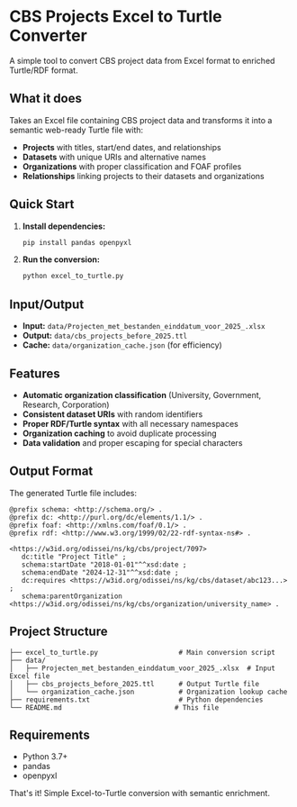 # CBS Projects Excel to Turtle Converter

A simple tool to convert CBS project data from Excel format to enriched Turtle/RDF format.

## What it does

Takes an Excel file containing CBS project data and transforms it into a semantic web-ready Turtle file with:

- **Projects** with titles, start/end dates, and relationships
- **Datasets** with unique URIs and alternative names  
- **Organizations** with proper classification and FOAF profiles
- **Relationships** linking projects to their datasets and organizations

## Quick Start

1. **Install dependencies:**
   ```bash
   pip install pandas openpyxl
   ```

2. **Run the conversion:**
   ```bash
   python excel_to_turtle.py
   ```

## Input/Output

- **Input:** `data/Projecten_met_bestanden_einddatum_voor_2025_.xlsx`
- **Output:** `data/cbs_projects_before_2025.ttl`
- **Cache:** `data/organization_cache.json` (for efficiency)

## Features

- **Automatic organization classification** (University, Government, Research, Corporation)
- **Consistent dataset URIs** with random identifiers
- **Proper RDF/Turtle syntax** with all necessary namespaces
- **Organization caching** to avoid duplicate processing
- **Data validation** and proper escaping for special characters

## Output Format

The generated Turtle file includes:

```turtle
@prefix schema: <http://schema.org/> .
@prefix dc: <http://purl.org/dc/elements/1.1/> .
@prefix foaf: <http://xmlns.com/foaf/0.1/> .
@prefix rdf: <http://www.w3.org/1999/02/22-rdf-syntax-ns#> .

<https://w3id.org/odissei/ns/kg/cbs/project/7097>
   dc:title "Project Title" ;
   schema:startDate "2018-01-01"^^xsd:date ;
   schema:endDate "2024-12-31"^^xsd:date ;
   dc:requires <https://w3id.org/odissei/ns/kg/cbs/dataset/abc123...> ;
   schema:parentOrganization <https://w3id.org/odissei/ns/kg/cbs/organization/university_name> .
```

## Project Structure

```
├── excel_to_turtle.py                    # Main conversion script
├── data/
│   ├── Projecten_met_bestanden_einddatum_voor_2025_.xlsx  # Input Excel file
│   ├── cbs_projects_before_2025.ttl      # Output Turtle file
│   └── organization_cache.json           # Organization lookup cache
├── requirements.txt                      # Python dependencies
└── README.md                            # This file
```

## Requirements

- Python 3.7+
- pandas
- openpyxl

That's it! Simple Excel-to-Turtle conversion with semantic enrichment.

